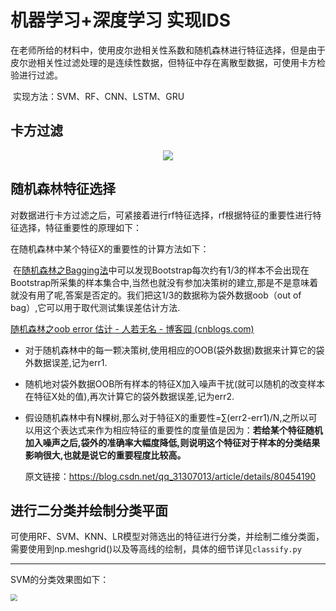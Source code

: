 # 机器学习+深度学习 实现IDS

​	在老师所给的材料中，使用皮尔逊相关性系数和随机森林进行特征选择，但是由于皮尔逊相关性过滤处理的是连续性数据，但特征中存在离散型数据，可使用卡方检验进行过滤。

​	实现方法：SVM、RF、CNN、LSTM、GRU

## 卡方过滤

<div align=center>
<img src="C:\Users\HP\AppData\Roaming\Typora\typora-user-images\image-20220407193322505.png"/>
</div>

## 随机森林特征选择

​	对数据进行卡方过滤之后，可紧接着进行rf特征选择，rf根据特征的重要性进行特征选择，特征重要性的原理如下：

在随机森林中某个特征X的重要性的计算方法如下：

​	在[随机森林之Bagging法](http://www.cnblogs.com/justcxtoworld/p/3434057.html)中可以发现Bootstrap每次约有1/3的样本不会出现在Bootstrap所采集的样本集合中,当然也就没有参加决策树的建立,那是不是意味着就没有用了呢,答案是否定的。我们把这1/3的数据称为袋外数据oob（out of bag）,它可以用于取代测试集误差估计方法.

[随机森林之oob error 估计 - 人若无名 - 博客园 (cnblogs.com)](https://www.cnblogs.com/justcxtoworld/p/3434266.html)

- 对于随机森林中的每一颗决策树,使用相应的OOB(袋外数据)数据来计算它的袋外数据误差,记为err1.

- 随机地对袋外数据OOB所有样本的特征X加入噪声干扰(就可以随机的改变样本在特征X处的值),再次计算它的袋外数据误差,记为err2.

- 假设随机森林中有N棵树,那么对于特征X的重要性=∑(err2-err1)/N,之所以可以用这个表达式来作为相应特征的重要性的度量值是因为：**若给某个特征随机加入噪声之后,袋外的准确率大幅度降低,则说明这个特征对于样本的分类结果影响很大,也就是说它的重要程度比较高。**

  原文链接：https://blog.csdn.net/qq_31307013/article/details/80454190

## 进行二分类并绘制分类平面

可使用RF、SVM、KNN、LR模型对筛选出的特征进行分类，并绘制二维分类面，需要使用到np.meshgrid()以及等高线的绘制，具体的细节详见`classify.py`

---

SVM的分类效果图如下：

<img src="https://gitee.com/kkkcstx/kkkcs/raw/master/img/svm二分类.png" style="zoom:67%;" />




